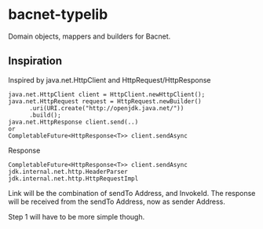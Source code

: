 # bacnet-typelib
Domain objects, mappers and builders for Bacnet.

## Inspiration
Inspired by java.net.HttpClient and HttpRequest/HttpResponse
```
java.net.HttpClient client = HttpClient.newHttpClient();
java.net.HttpRequest request = HttpRequest.newBuilder()
      .uri(URI.create("http://openjdk.java.net/"))
      .build();
java.net.HttpResponse client.send(..) 
or
CompletableFuture<HttpResponse<T>> client.sendAsync

```
Response
```
CompletableFuture<HttpResponse<T>> client.sendAsync
jdk.internal.net.http.HeaderParser
jdk.internal.net.http.HttpRequestImpl
```
Link will be the combination of sendTo Address, and InvokeId. The response will be received from the
sendTo Address, now as sender Address.

Step 1 will have to be more simple though.
